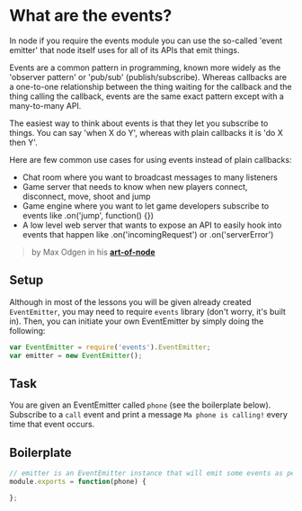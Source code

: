 # What are the events?

In node if you require the events module you can use the so-called 'event emitter' that node itself uses for all of its APIs that emit things.

Events are a common pattern in programming, known more widely as the 'observer pattern' or 'pub/sub' (publish/subscribe). Whereas callbacks are a one-to-one relationship between the thing waiting for the callback and the thing calling the callback, events are the same exact pattern except with a many-to-many API.

The easiest way to think about events is that they let you subscribe to things. You can say 'when X do Y', whereas with plain callbacks it is 'do X then Y'.

Here are few common use cases for using events instead of plain callbacks:

- Chat room where you want to broadcast messages to many listeners
- Game server that needs to know when new players connect, disconnect, move, shoot and jump
- Game engine where you want to let game developers subscribe to events like .on('jump', function() {})
- A low level web server that wants to expose an API to easily hook into events that happen like .on('incomingRequest') or .on('serverError')

> by Max Odgen in his [**art-of-node**](https://github.com/maxogden/art-of-node#events)

## Setup

Although in most of the lessons you will be given already created `EventEmitter`, you may need to require `events` library (don't worry, it's built in).
Then, you can initiate your own EventEmitter by simply doing the following:

```js
var EventEmitter = require('events').EventEmitter;
var emitter = new EventEmitter();
```

## Task

You are given an EventEmitter called `phone` (see the boilerplate below). Subscribe to a `call` event and print a message `Ma phone is calling!` every time that event occurs.

## Boilerplate

```js
// emitter is an EventEmitter instance that will emit some events as per Task description
module.exports = function(phone) {

};

```
